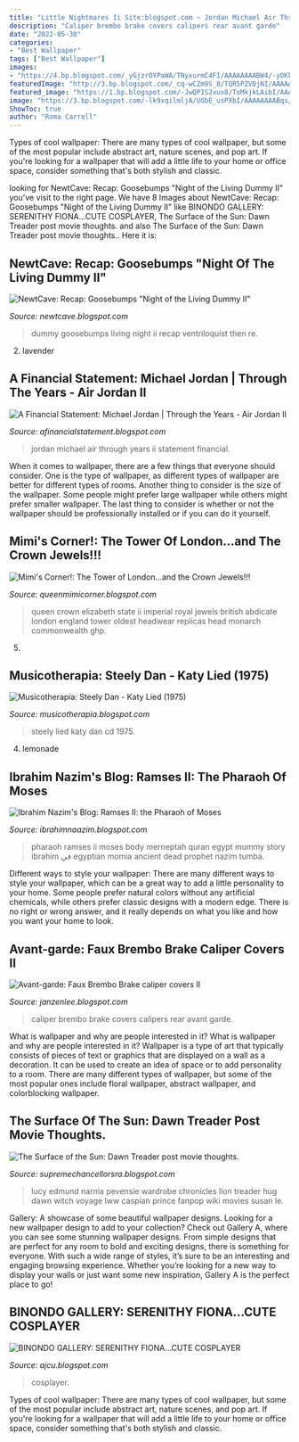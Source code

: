 ```yaml
---
title: "Little Nightmares Ii Site:blogspot.com ~ Jordan Michael Air Through Years Ii Statement Financial"
description: "Caliper brembo brake covers calipers rear avant garde"
date: "2022-05-30"
categories:
- "Best Wallpaper"
tags: ["Best Wallpaper"]
images:
- "https://4.bp.blogspot.com/_yGjzrOYPaWA/TNyxurmC4FI/AAAAAAAABW4/-yOKk88PIF8/s1600/mj+8.jpg"
featuredImage: "http://3.bp.blogspot.com/_cq-wCZm9S_8/TQR5PZVDjNI/AAAAAAAAAno/k_61S31529o/s1600/edmund-lucy-etreinte.jpg"
featured_image: "https://1.bp.blogspot.com/-JwQP1S2xux8/ToMkjkLAibI/AAAAAAAAAGE/PQTEyKg_fGk/s1600/280920111219.jpg"
image: "https://3.bp.blogspot.com/-lk9xqilmljA/UGbE_usPXbI/AAAAAAAABqs/HCZ55_zmEio/s400/577860_2050828045687_602187759_n.jpg"
ShowToc: true
author: "Roma Carroll"
---
```



Types of cool wallpaper:
There are many types of cool wallpaper, but some of the most popular include abstract art, nature scenes, and pop art. If you're looking for a wallpaper that will add a little life to your home or office space, consider something that's both stylish and classic.

	

		
looking for NewtCave: Recap: Goosebumps &quot;Night of the Living Dummy II&quot; you've visit to the right page. We have 8 Images about NewtCave: Recap: Goosebumps &quot;Night of the Living Dummy II&quot; like BINONDO GALLERY: SERENITHY FIONA...CUTE COSPLAYER, The Surface of the Sun: Dawn Treader post movie thoughts. and also The Surface of the Sun: Dawn Treader post movie thoughts.. Here it is:
		
    
## NewtCave: Recap: Goosebumps &quot;Night Of The Living Dummy II&quot;

<img loading=lazy src="https://3.bp.blogspot.com/-_264BCz8eUY/V_szQJKIWbI/AAAAAAAAPOE/mUD35xH6CVwf1DyitYcy0gVmB79xtt4GwCPcB/s1600/Goosebumps_NotLD2_Recap_21.PNG" onerror="this.onerror=null;this.src='https://tse4.mm.bing.net/th?id=OIP.1--JilmigB5ekQhwpfvBHgHaFL&amp;pid=15.1';" alt="NewtCave: Recap: Goosebumps &quot;Night of the Living Dummy II&quot;">

_Source: newtcave.blogspot.com_

>dummy goosebumps living night ii recap ventriloquist then re. 

	

2. lavender 

    
## A Financial Statement: Michael Jordan | Through The Years - Air Jordan II

<img loading=lazy src="https://4.bp.blogspot.com/_yGjzrOYPaWA/TNyxurmC4FI/AAAAAAAABW4/-yOKk88PIF8/s1600/mj+8.jpg" onerror="this.onerror=null;this.src='https://tse2.mm.bing.net/th?id=OIP.3VOrqJYBz8aFhXh6XUjjywHaK6&amp;pid=15.1';" alt="A Financial Statement: Michael Jordan | Through the Years - Air Jordan II">

_Source: afinancialstatement.blogspot.com_

>jordan michael air through years ii statement financial. 

	

When it comes to wallpaper, there are a few things that everyone should consider. One is the type of wallpaper, as different types of wallpaper are better for different types of rooms. Another thing to consider is the size of the wallpaper. Some people might prefer large wallpaper while others might prefer smaller wallpaper. The last thing to consider is whether or not the wallpaper should be professionally installed or if you can do it yourself.

    
## Mimi&#039;s Corner!: The Tower Of London...and The Crown Jewels!!!

<img loading=lazy src="http://3.bp.blogspot.com/-QN-rakF52HI/T7HeprLmyeI/AAAAAAAAQwY/eMvq9EBhLmY/s1600/352rbj8+crown+on+the+queen.jpg" onerror="this.onerror=null;this.src='https://tse1.mm.bing.net/th?id=OIP.ABHnfgxGImajhclLZzJ_6gAAAA&amp;pid=15.1';" alt="Mimi&#039;s Corner!: The Tower of London...and the Crown Jewels!!!">

_Source: queenmimicorner.blogspot.com_

>queen crown elizabeth state ii imperial royal jewels british abdicate london england tower oldest headwear replicas head monarch commonwealth ghp. 

	

5.

    
## Musicotherapia: Steely Dan - Katy Lied (1975)

<img loading=lazy src="http://3.bp.blogspot.com/_yRxfvH6kBOI/TM39vupeHnI/AAAAAAAABrE/DeT2Pft0FAs/s1600/Steely+Dan+-+Katy+Lied+-+Back.jpg" onerror="this.onerror=null;this.src='https://tse4.mm.bing.net/th?id=OIP.5HwwzYFqvghgCmxH_RTgEAHaF0&amp;pid=15.1';" alt="Musicotherapia: Steely Dan - Katy Lied (1975)">

_Source: musicotherapia.blogspot.com_

>steely lied katy dan cd 1975. 

	

4. lemonade 

    
## Ibrahim Nazim&#039;s Blog: Ramses II: The Pharaoh Of Moses

<img loading=lazy src="http://2.bp.blogspot.com/-1q5ElVu6eOM/ToOBah7MbzI/AAAAAAAAADU/N2J0iHZHt8s/s1600/ramses_pharaoh_body.jpg" onerror="this.onerror=null;this.src='https://tse4.mm.bing.net/th?id=OIP.nhhUiU67HSb8tTe8S4oyFwHaKQ&amp;pid=15.1';" alt="Ibrahim Nazim&#039;s Blog: Ramses II: the Pharaoh of Moses">

_Source: ibrahimnaazim.blogspot.com_

>pharaoh ramses ii moses body merneptah quran egypt mummy story ibrahim في egyptian momia ancient dead prophet nazim tumba. 

	

Different ways to style your wallpaper:
There are many different ways to style your wallpaper, which can be a great way to add a little personality to your home. Some people prefer natural colors without any artificial chemicals, while others prefer classic designs with a modern edge. There is no right or wrong answer, and it really depends on what you like and how you want your home to look.

    
## Avant-garde: Faux Brembo Brake Caliper Covers II

<img loading=lazy src="https://1.bp.blogspot.com/-JwQP1S2xux8/ToMkjkLAibI/AAAAAAAAAGE/PQTEyKg_fGk/s1600/280920111219.jpg" onerror="this.onerror=null;this.src='https://tse1.mm.bing.net/th?id=OIP.7vr_dfE4QtTt1OGG81Oe1AHaJ4&amp;pid=15.1';" alt="Avant-garde: Faux Brembo Brake caliper covers II">

_Source: janzenlee.blogspot.com_

>caliper brembo brake covers calipers rear avant garde. 

	

What is wallpaper and why are people interested in it?
What is wallpaper and why are people interested in it?
Wallpaper is a type of art that typically consists of pieces of text or graphics that are displayed on a wall as a decoration. It can be used to create an idea of space or to add personality to a room. There are many different types of wallpaper, but some of the most popular ones include floral wallpaper, abstract wallpaper, and colorblocking wallpaper.

    
## The Surface Of The Sun: Dawn Treader Post Movie Thoughts.

<img loading=lazy src="http://3.bp.blogspot.com/_cq-wCZm9S_8/TQR5PZVDjNI/AAAAAAAAAno/k_61S31529o/s1600/edmund-lucy-etreinte.jpg" onerror="this.onerror=null;this.src='https://tse2.mm.bing.net/th?id=OIP.y_Ys8NgS4tTh9Y2nj3IbaAHaJM&amp;pid=15.1';" alt="The Surface of the Sun: Dawn Treader post movie thoughts.">

_Source: supremechancellorsra.blogspot.com_

>lucy edmund narnia pevensie wardrobe chronicles lion treader hug dawn witch voyage lww caspian prince fanpop wiki movies susan le. 

	

Gallery: A showcase of some beautiful wallpaper designs.
Looking for a new wallpaper design to add to your collection? Check out Gallery A, where you can see some stunning wallpaper designs. From simple designs that are perfect for any room to bold and exciting designs, there is something for everyone. With such a wide range of styles, it’s sure to be an interesting and engaging browsing experience. Whether you’re looking for a new way to display your walls or just want some new inspiration, Gallery A is the perfect place to go!





	
	
    
## BINONDO GALLERY: SERENITHY FIONA...CUTE COSPLAYER

<img loading=lazy src="https://3.bp.blogspot.com/-lk9xqilmljA/UGbE_usPXbI/AAAAAAAABqs/HCZ55_zmEio/s400/577860_2050828045687_602187759_n.jpg" onerror="this.onerror=null;this.src='https://tse3.mm.bing.net/th?id=OIP.-jNHVFIU-BCSax_ODm5JUwHaLI&amp;pid=15.1';" alt="BINONDO GALLERY: SERENITHY FIONA...CUTE COSPLAYER">

_Source: ajcu.blogspot.com_

>cosplayer. 

	

Types of cool wallpaper:
There are many types of cool wallpaper, but some of the most popular include abstract art, nature scenes, and pop art. If you're looking for a wallpaper that will add a little life to your home or office space, consider something that's both stylish and classic.

